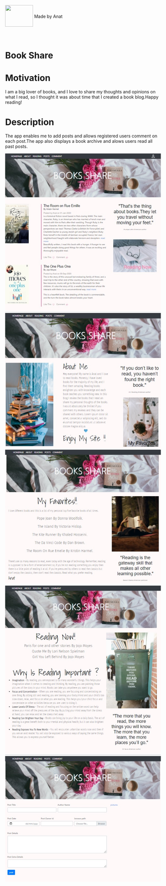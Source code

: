 <div>
  <div style="display:inline-block;vertical-align:middle;"> <img  src="https://img.icons8.com/office/80/000000/api.png"/ height="70" width=90 ></div>
  <div style="display:inline-block;vertical-align:middle;">Made by Anat</div>
<div>

<br>
<br>

# Book Share


  
# Motivation
  
I am a big lover of books, and I love to share my thoughts and opinions on what I read, so I thought it was about time that I created a book blog.Happy reading!
  
# Description

The app enables me to add posts and allows registered users comment on each post.The app also displays a book archive and alows users read all past posts.
  
![Image](main.jpg)
![Image](about.jpg)
![Image](favorites.jpg)
![Image](reading.jpg)
![Image](post.jpg)

